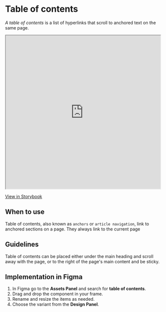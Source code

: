 # Table of contents

_A table of contents_ is a list of hyperlinks that scroll to anchored text on the same page.

<iframe 
        class="sb-iframe"
        src="
        https://storybook.eds.equinor.com/iframe.html?globals=&args=&id=navigation-tableofcontents--introduction
        "
        width="100%"
        height="500"
        frameborder="1"
        ></iframe>

[View in Storybook](https://storybook.eds.equinor.com/?path=/docs/navigation-tableofcontents--docs)

## When to use

Table of contents, also known as `anchors` or `article navigation`, link to anchored sections on a page. They always link to the current page

## Guidelines

Table of contents can be placed either under the main heading and scroll away with the page, or to the right of the page's main content and be sticky.

## Implementation in Figma

1. In Figma go to the **Assets Panel** and search for **table of contents**.
2. Drag and drop the component in your frame.
3. Rename and resize the items as needed.
4. Choose the variant from the **Design Panel**.
